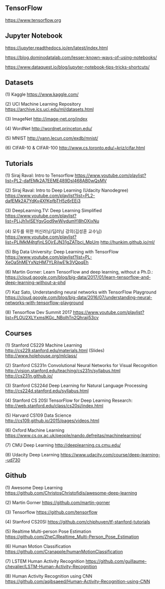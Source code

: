 ## TensorFlow
https://www.tensorflow.org


## Jupyter Notebook
https://jupyter.readthedocs.io/en/latest/index.html

https://blog.dominodatalab.com/lesser-known-ways-of-using-notebooks/

https://www.dataquest.io/blog/jupyter-notebook-tips-tricks-shortcuts/


## Datasets
(1) Kaggle
https://www.kaggle.com/

(2) UCI Machine Learning Repository
https://archive.ics.uci.edu/ml/datasets.html

(3) ImageNet
http://image-net.org/index

(4) WordNet
http://wordnet.princeton.edu/

(5) MNIST
http://yann.lecun.com/exdb/mnist/
           
(6) CIFAR-10 & CIFAR-100
http://www.cs.toronto.edu/~kriz/cifar.html


## Tutorials
(1) Siraj Raval: Intro to Tensorflow
https://www.youtube.com/playlist?list=PL2-dafEMk2A7EEME489DsI468AB0wQsMV

(2) Siraj Raval: Intro to Deep Learning (Udacity Nanodegree)
https://www.youtube.com/playlist?list=PL2-dafEMk2A7YdKv4XfKpfbTH5z6rEEj3

(3) DeepLearning.TV: Deep Learning Simplified
https://www.youtube.com/playlist?list=PLjJh1vlSEYgvGod9wWiydumYl8hOXixNu

(4) 모두를 위한 머신러닝/딥러닝 강의(김성훈 교수님)
https://www.youtube.com/playlist?list=PLlMkM4tgfjnLSOjrEJN31gZATbcj_MpUm
http://hunkim.github.io/ml/

(5) Big Data University: Deep Learning with TensorFlow
https://www.youtube.com/playlist?list=PL-XeOa5hMEYxNzHM7YLRjIwE1k3VQpqEh

(6) Martin Gorner: Learn TensorFlow and deep learning, without a Ph.D.:
https://cloud.google.com/blog/big-data/2017/01/learn-tensorflow-and-deep-learning-without-a-phd

(7) Kaz Sato, Understanding neural networks with TensorFlow Playground
https://cloud.google.com/blog/big-data/2016/07/understanding-neural-networks-with-tensorflow-playground

(8) Tensorflow Dev Summit 2017
https://www.youtube.com/playlist?list=PLOU2XLYxmsIKGc_NBoIhTn2Qhraji53cv


## Courses
(1) Stanford CS229 Machine Learning
http://cs229.stanford.edu/materials.html
(Slides) http://www.holehouse.org/mlclass/

(2) Stanford CS231n Convolutional Neural Networks for Visual Recognition
http://vision.stanford.edu/teaching/cs231n/syllabus.html
http://cs231n.github.io/

(3) Stanford CS224d Deep Learning for Natural Language Processing
http://cs224d.stanford.edu/syllabus.html

(4) Stanford CS 20SI TensorFlow for Deep Learning Research:
http://web.stanford.edu/class/cs20si/index.html

(5) Harvard CS109 Data Science
http://cs109.github.io/2015/pages/videos.html

(6) Oxford Machine Learning
https://www.cs.ox.ac.uk/people/nando.defreitas/machinelearning/

(7) CMU Deep Learning
http://deeplearning.cs.cmu.edu/

(8) Udacity Deep Learning
https://www.udacity.com/course/deep-learning--ud730


## Github
(1) Awesome Deep Learning
https://github.com/ChristosChristofidis/awesome-deep-learning

(2) Martin Gorner
https://github.com/martin-gorner

(3) Tensorflow
https://github.com/tensorflow

(4) Stanford CS20SI
https://github.com/chiphuyen/tf-stanford-tutorials

(5) Realtime Multi-person Pose Estimation
https://github.com/ZheC/Realtime_Multi-Person_Pose_Estimation

(6) Human Motion Classification
https://github.com/Cranapple/humanMotionClassification

(7) LSTEM Human Activity Recognition
https://github.com/guillaume-chevalier/LSTM-Human-Activity-Recognition

(8) Human Activity Recognition using CNN
https://github.com/aqibsaeed/Human-Activity-Recognition-using-CNN

